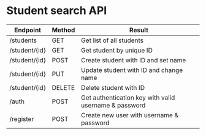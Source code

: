 # Student search API

Endpoint | Method | Result |
---- | ---- | ---- |
/students | GET | Get list of all students |
/student/{id} | GET | Get student by unique ID |
/student/{id} | POST | Create student with ID and set name |
/student/{id} | PUT | Update student with ID and change name |
/student/{id} | DELETE | Delete student with ID |
/auth | POST | Get authentication key with valid username & password |
/register | POST | Create new user with username & password |